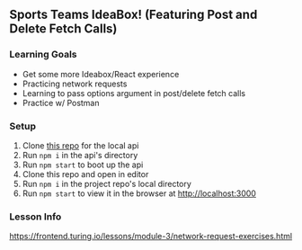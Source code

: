 ## Sports Teams IdeaBox! (Featuring Post and Delete Fetch Calls)

### Learning Goals
- Get some more Ideabox/React experience
- Practicing network requests
- Learning to pass options argument in post/delete fetch calls
- Practice w/ Postman

### Setup
1. Clone [this repo](https://github.com/turingschool-examples/network-request-exercises) for the local api
1. Run `npm i` in the api's directory
1. Run `npm start` to boot up the api
1. Clone this repo and open in editor
1. Run `npm i` in the project repo's local directory
1. Run `npm start` to view it in the browser at [http://localhost:3000](http://localhost:3000/)

### Lesson Info
https://frontend.turing.io/lessons/module-3/network-request-exercises.html
